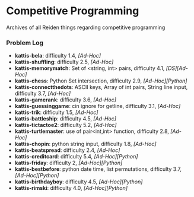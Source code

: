 # Competitive Programming
Archives of all Reiden things regarding competitive programming

### Problem Log
- **kattis-bela**: difficulty 1.4, *[Ad-Hoc]*
- **kattis-shuffling**: difficulty 2.5, *[Ad-Hoc]*
- **kattis-memorymatch**: Set of <string, int> pairs, difficulty 4.1, *[DS][Ad-Hoc]*
- **kattis-chess**: Python Set intersection, difficulty 2.9, *[Ad-Hoc][Python]*
- **kattis-connectthedots**: ASCII keys, Array of int pairs, String line input, difficulty 3.7, *[Ad-Hoc]*
- **kattis-gamerank**: difficulty 3.6, *[Ad-Hoc]*
- **kattis-guessinggame**: cin ignore for getline, difficulty 3.1, *[Ad-Hoc]*
- **kattis-trik**: difficulty 1.5, *[Ad-Hoc]*
- **kattis-battleship**: difficulty 4.5, *[Ad-Hoc]*
- **kattis-tictactoe2**: difficulty 5.2, *[Ad-Hoc]*
- **kattis-turtlemaster**: use of pair<int,int> function, difficulty 2.8, *[Ad-Hoc]*
- **kattis-chopin**: python string input, difficulty 1.8, *[Ad-Hoc]*
- **kattis-beatspread**: difficulty 2.4, *[Ad-Hoc]*
- **kattis-creditcard**: difficulty 5.4, *[Ad-Hoc][Python]*
- **kattis-friday**: difficulty 2, *[Ad-Hoc][Python]*
- **kattis-bestbefore**: python date time, list permutations, difficulty 3.7, *[Ad-Hoc][Python]*
- **kattis-birthdayboy**: difficulty 4.5, *[Ad-Hoc][Python]*
- **kattis-rimski**: difficulty 4.0, *[Ad-Hoc][Python]*

